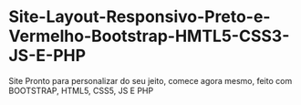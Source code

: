 # Site-Layout-Responsivo-Preto-e-Vermelho-Bootstrap-HMTL5-CSS3-JS-E-PHP
Site Pronto para personalizar do seu jeito, comece agora mesmo, feito com BOOTSTRAP, HTML5, CSS5, JS E PHP
